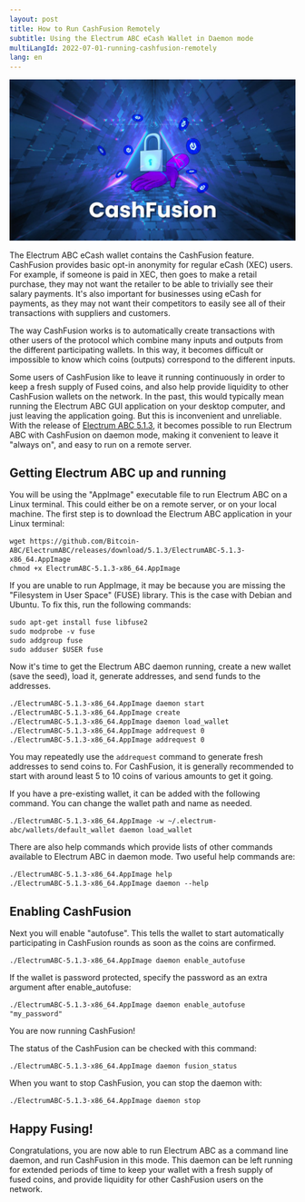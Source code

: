 ```yaml
---
layout: post
title: How to Run CashFusion Remotely
subtitle: Using the Electrum ABC eCash Wallet in Daemon mode
multiLangId: 2022-07-01-running-cashfusion-remotely
lang: en
---
```


![CashFusion for eCash](/img/CashFusion-graphic.jpg "CashFusion for eCash")

The Electrum ABC eCash wallet contains the CashFusion feature. CashFusion provides basic opt-in anonymity for regular eCash (XEC) users. For example, if someone is paid in XEC, then goes to make a retail purchase, they may not want the retailer to be able to trivially see their salary payments. It's also important for businesses using eCash for payments, as they may not want their competitors to easily see all of their transactions with suppliers and customers.

The way CashFusion works is to automatically create transactions with other users of the protocol which combine many inputs and outputs from the different participating wallets. In this way, it becomes difficult or impossible to know which coins (outputs) correspond to the different inputs.

Some users of CashFusion like to leave it running continuously in order to keep a fresh supply of Fused coins, and also help provide liquidity to other CashFusion wallets on the network. In the past, this would typically mean running the Electrum ABC GUI application on your desktop computer, and just leaving the application going. But this is inconvenient and unreliable. With the release of [Electrum ABC 5.1.3](https://bitcoinabc.org/electrum/#5.1.3), it becomes possible to run Electrum ABC with CashFusion on daemon mode, making it convenient to leave it "always on", and easy to run on a remote server.

## Getting Electrum ABC up and running
 
You will be using the "AppImage" executable file to run Electrum ABC on a Linux terminal. This could either be on a remote server, or on your local machine. The first step is to download the Electrum ABC application in your Linux terminal:

```
wget https://github.com/Bitcoin-ABC/ElectrumABC/releases/download/5.1.3/ElectrumABC-5.1.3-x86_64.AppImage
chmod +x ElectrumABC-5.1.3-x86_64.AppImage
```

If you are unable to run AppImage, it may be because you are missing the "Filesystem in User Space" (FUSE) library. This is the case with Debian and Ubuntu. To fix this, run the following commands:

```
sudo apt-get install fuse libfuse2
sudo modprobe -v fuse
sudo addgroup fuse
sudo adduser $USER fuse
```

Now it's time to get the Electrum ABC daemon running, create a new wallet (save the seed), load it, generate addresses, and send funds to the addresses.

```
./ElectrumABC-5.1.3-x86_64.AppImage daemon start
./ElectrumABC-5.1.3-x86_64.AppImage create
./ElectrumABC-5.1.3-x86_64.AppImage daemon load_wallet
./ElectrumABC-5.1.3-x86_64.AppImage addrequest 0
./ElectrumABC-5.1.3-x86_64.AppImage addrequest 0
```

You may repeatedly use the `addrequest` command to generate fresh addresses to send coins to. For CashFusion, it is generally recommended to start with around least 5 to 10 coins of various amounts to get it going.

If you have a pre-existing wallet, it can be added with the following command. You can change the wallet path and name as needed.

```
./ElectrumABC-5.1.3-x86_64.AppImage -w ~/.electrum-abc/wallets/default_wallet daemon load_wallet
```

There are also help commands which provide lists of other commands available to Electrum ABC in daemon mode. Two useful help commands are:

```
./ElectrumABC-5.1.3-x86_64.AppImage help
./ElectrumABC-5.1.3-x86_64.AppImage daemon --help
```

## Enabling CashFusion

Next you will enable "autofuse". This tells the wallet to start automatically participating in CashFusion rounds as soon as the coins are confirmed.

```
./ElectrumABC-5.1.3-x86_64.AppImage daemon enable_autofuse 
```
 
If the wallet is password protected, specify the password as an extra argument after enable_autofuse:

```
./ElectrumABC-5.1.3-x86_64.AppImage daemon enable_autofuse  "my_password"
```
 
You are now running CashFusion!

The status of the CashFusion can be checked with this command:

```
./ElectrumABC-5.1.3-x86_64.AppImage daemon fusion_status
```

When you want to stop CashFusion, you can stop the daemon with:

```
./ElectrumABC-5.1.3-x86_64.AppImage daemon stop
```

## Happy Fusing!

Congratulations, you are now able to run Electrum ABC as a command line daemon, and run CashFusion in this mode.
This daemon can be left running for extended periods of time to keep your wallet with a fresh supply of fused coins, and provide liquidity for other CashFusion users on the network.
